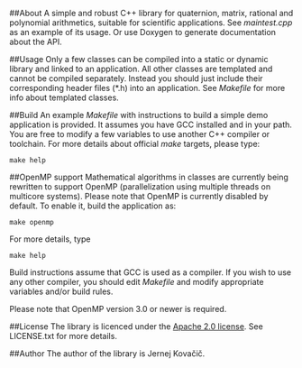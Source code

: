 ##About
A simple and robust C++ library for quaternion, matrix, rational and
polynomial arithmetics, suitable for scientific applications. See 
_maintest.cpp_ as an example of its usage. Or use Doxygen to generate 
documentation about the API.

##Usage
Only a few classes can be compiled into a static or dynamic library and
linked to an application. All other classes are templated and cannot be
compiled separately. Instead you should just include their corresponding
header files (*.h) into an application. See _Makefile_ for more info about
templated classes.

##Build
An example _Makefile_ with instructions to build a simple demo application
is provided. It assumes you have GCC installed and in your path. You are
free to modify a few variables to use another C++ compiler or toolchain.
For more details about official _make_ targets, please type:

`make help`

##OpenMP support
Mathematical algorithms in classes are currently being rewritten to support
OpenMP (parallelization using multiple threads on multicore systems).
Please note that OpenMP is currently disabled by default. To enable it,
build the application as:

`make openmp`

For more details, type

`make help`

Build instructions assume that GCC is used as a compiler. If you wish to
use any other compiler, you should edit _Makefile_ and modify appropriate
variables and/or build rules.

Please note that OpenMP version 3.0 or newer is required.

##License
The library is licenced under the
[Apache 2.0 license](http://www.apache.org/licenses/LICENSE-2.0).
See LICENSE.txt for more details.

##Author
The author of the library is Jernej Kova&#x010d;i&#x010d;.
